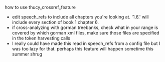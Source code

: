 how to use thucy_crossref_feature
- edit speech_refs to include all chapters you're looking at. '1.6.' will include every section of book 1 chapter 6.
- if cross-analyzing with gorman treebanks, check what in your range is covered by which gorman xml files, make sure those files are specified in the token harvesting calls
- I really could have made this read in speech_refs from a config file but I was too lazy for that. perhaps this feature will happen sometime this summer shrug
